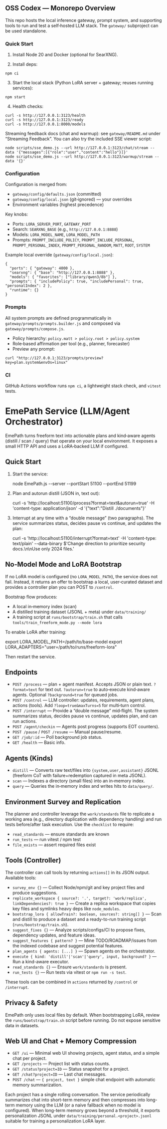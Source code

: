 ## OSS Codex — Monorepo Overview

This repo hosts the local inference gateway, prompt system, and supporting tools to run and test a self‑hosted LLM stack. The `gateway/` subproject can be used standalone.

### Quick Start

1. Install Node 20 and Docker (optional for SearXNG).

2. Install deps:

```
npm ci
```

3. Start the local stack (Python LoRA server + gateway; reuses running services):

```
npm start
```

4. Health checks:

```
curl -s http://127.0.0.1:3123/health
curl -s http://127.0.0.1:3123/ready
curl -s http://127.0.0.1:8000/models
```

Streaming feedback docs (chat and warmup): see `gateway/README.md` under “Streaming Feedback”.
You can also try the included SSE viewer script:

```
node scripts/sse_demo.js --url http://127.0.0.1:3123/chat/stream --data '{"messages":[{"role":"user","content":"hello"}]}'
node scripts/sse_demo.js --url http://127.0.0.1:3123/warmup/stream --data '{}'
```

### Configuration

Configuration is merged from:

- `gateway/config/defaults.json` (committed)
- `gateway/config/local.json` (git‑ignored) — your overrides
- Environment variables (highest precedence)

Key knobs:

- Ports: `LORA_SERVER_PORT`, `GATEWAY_PORT`
- Search: `SEARXNG_BASE` (e.g., `http://127.0.0.1:8888`)
- Models: `LORA_MODEL_NAME`, `LORA_MODEL_PATH`
- Prompts: `PROMPT_INCLUDE_POLICY`, `PROMPT_INCLUDE_PERSONAL`, `PROMPT_PERSONAL_INDEX`, `PROMPT_PERSONAL_RANDOM`, `MATT`, `ROOT`, `SYSTEM`

Example local override (`gateway/config/local.json`):

```
{
  "ports": { "gateway": 4000 },
  "searxng": { "base": "http://127.0.0.1:8888" },
  "models": { "favorites": ["library/qwen3/8b"] },
  "prompts": { "includePolicy": true, "includePersonal": true, "personalIndex": 2 },
  "runtime": {}
}
```

### Prompts

All system prompts are defined programmatically in `gateway/prompts/prompts.builder.js` and composed via `gateway/prompts/compose.js`.

- Policy hierarchy: `policy.matt > policy.root > policy.system`
- Role‑based affirmation per tool (e.g., planner, forecaster)
- Preview any prompt:

```
curl "http://127.0.0.1:3123/prompts/preview?key=plan.system&envOs=linux"
```

### CI

GitHub Actions workflow runs `npm ci`, a lightweight stack check, and `vitest` tests.
# EmePath Service (LLM/Agent Orchestrator)

EmePath turns freeform text into actionable plans and kind‑aware agents (distill / scan / query) that operate on your local environment. It exposes a small HTTP API and uses a LoRA‑backed LLM if configured.

## Quick Start

1. Start the service:

   node EmePath.js --server --portStart 51100 --portEnd 51199

2. Plan and autorun distill (JSON in, text out):

   curl -s 'http://localhost:51100/process?format=text&autorun=true' -H 'content-type: application/json' -d '{"text":"Distill ./documents"}'

3. Interrupt at any time with a “double message” (two paragraphs). The service summarizes status, decides pause vs continue, and updates the plan:

   curl -s 'http://localhost:51100/interrupt?format=text' -H 'content-type: text/plain' --data-binary $'Change direction to prioritize security docs.\n\nUse only 2024 files.'

## No‑Model Mode and LoRA Bootstrap

If no LoRA model is configured (no `LORA_MODEL_PATH`), the service does not fail. Instead, it returns an offer to bootstrap a local, user‑curated dataset and provides a controller plan you can POST to `/control`.

Bootstrap flow produces:

- A local in‑memory index (scan)
- A distilled training dataset (JSONL + meta) under `data/training/`
- A training script at `runs/bootstrap/train.sh` that calls `tools/train_freeform_mode.py --mode lora`

To enable LoRA after training:

export LORA_MODEL_PATH=/path/to/base-model
export LORA_ADAPTERS="user=/path/to/runs/freeform-lora"

Then restart the service.

## Endpoints

- `POST /process` — plan + agent manifest. Accepts JSON or plain text. `?format=text` for text out. `?autorun=true` to auto‑execute kind‑aware agents. Optional `?background=true` for queued jobs.
- `POST /control` — LLM controller: updates, requirements, agent plans, actions (tools). Add `?loop=true&maxTurns=5` for multi‑turn control.
- `POST /interrupt` — Provide a “double message” mid‑flight. The system summarizes status, decides pause vs continue, updates plan, and can run actions.
- `POST /agent/checkin` — Agents post progress (supports EOT counters).
- `POST /pause` / `POST /resume` — Manual pause/resume.
- `GET /job/:id` — Poll background job status.
- `GET /health` — Basic info.

## Agents (Kinds)

- `distill` — Converts raw text/files into `{system,user,assistant}` JSONL (freeform CoT with failure+redemption captured in meta JSONL).
- `scan` — Indexes a directory (small files) into an in‑memory index.
- `query` — Queries the in‑memory index and writes hits to `data/query/`.

## Environment Survey and Replication

The planner and controller leverage the `work/standards` file to replicate a working area (e.g., directory duplication with dependency handling) and run tests before/after task execution. Use the `checklist` to require:

- `read_standards` — ensure standards are known
- `run_tests` — run vitest / npm test
- `file_exists` — assert required files exist

## Tools (Controller)

The controller can call tools by returning `actions[]` in its JSON output. Available tools:

- `survey_env {}` — Collect Node/npm/git and key project files and produce suggestions.
- `replicate_workspace { source?: '.', target?: 'work/replica', linkDependencies?: true }` — Create a replica workspace that copies key files and symlinks heavy deps like `node_modules`.
- `bootstrap_lora { allowTrain?: boolean, sources?: string[] }` — Scan and distill to produce a dataset and a ready-to-run training script (`runs/bootstrap/train.sh`).
- `suggest_fixes {}` — Analyze scripts/configs/CI to propose fixes, dependency updates, and feature ideas.
- `suggest_features { pattern? }` — Mine TODO/ROADMAP/issues from the indexed codebase and suggest potential features.
- `plan_agents { agents: [...] }` — Spawn agents on the orchestrator.
- `execute { kind: 'distill'|'scan'|'query', input, background? }` — Run a kind-aware executor.
- `read_standards {}` — Ensure `work/standards` is present.
- `run_tests {}` — Run tests via vitest or `npm run -s test`.

These tools can be combined in `actions` returned by `/control` or `/interrupt`.

## Privacy & Safety

EmePath only uses local files by default. When bootstrapping LoRA, review the `runs/bootstrap/train.sh` script before running. Do not expose sensitive data in datasets.

## Web UI and Chat + Memory Compression

- `GET /ui` — Minimal web UI showing projects, agent status, and a simple chat per project.
- `GET /projects` — Project list with status counts.
- `GET /status?project=ID` — Status snapshot for a project.
- `GET /chat?project=ID` — Last chat messages.
- `POST /chat` — `{ project, text }` simple chat endpoint with automatic memory summarization.

Each project has a single rolling conversation. The service periodically summarizes chat into short-term memory and then compresses into long-term memory using the LLM (or a naive fallback when no model is configured). When long-term memory grows beyond a threshold, it exports personalization JSONL under `data/training/personal.<project>.jsonl` suitable for training a personalization LoRA layer.
